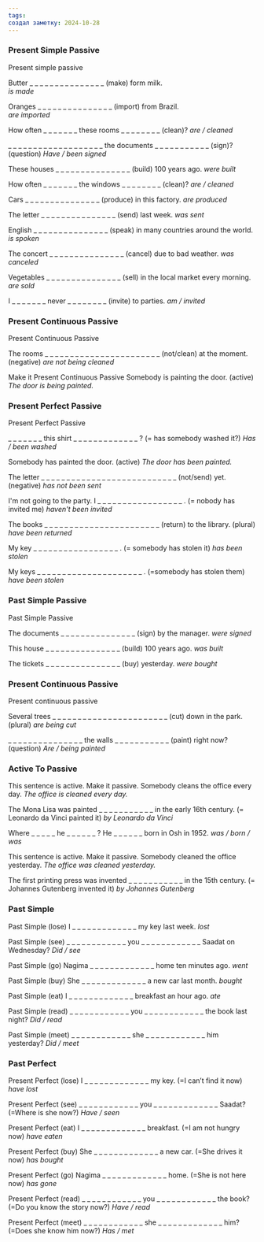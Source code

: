 ```yaml
---
tags: 
создал заметку: 2024-10-28
---
```

### Present Simple Passive

Present simple passive

Butter _ _ _ _ _ _ _ _ _ _ _ _ _ _ _ (make) form milk.  
	 *is made*


Oranges _ _ _ _ _ _ _ _ _ _ _ _ _ _ _ (import) from Brazil.  
	*are imported*


How often _ _ _ _ _ _ _ these rooms _ _ _ _ _ _ _ _ (clean)?
	*are / cleaned*


_ _ _ _ _ _ _ _ _ _ _ _ _ _ _ _ _ _ _ the documents _ _ _ _ _ _ _ _ _ _ _ (sign)? (question)
	*Have / been signed*


These houses _ _ _ _ _ _ _ _ _ _ _ _ _ _ _ (build) 100 years ago.
	*were built*


How often _ _ _ _ _ _ _ the windows _ _ _ _ _ _ _ _ (clean)?
	*are / cleaned*


Cars _ _ _ _ _ _ _ _ _ _ _ _ _ _ _ (produce) in this factory.
	*are produced*


The letter _ _ _ _ _ _ _ _ _ _ _ _ _ _ _ (send) last week.
	*was sent*


English _ _ _ _ _ _ _ _ _ _ _ _ _ _ _ (speak) in many countries around the world.
	*is spoken*


The concert _ _ _ _ _ _ _ _ _ _ _ _ _ _ _ (cancel) due to bad weather.
	*was canceled*


Vegetables _ _ _ _ _ _ _ _ _ _ _ _ _ _ _ (sell) in the local market every morning.
	*are sold*


I _ _ _ _ _ _ _ never _ _ _ _ _ _ _ _ (invite) to parties.
	*am / invited*




### Present Continuous Passive

Present Continuous Passive

The rooms _ _ _ _ _ _ _ _ _ _ _ _ _ _ _ _ _ _ _ _ _ _ _ (not/clean) at the moment. (negative)
	*are not being cleaned*


Make it Present Continuous Passive
Somebody is painting the door. (active)
	*The door is being painted.*



### Present Perfect Passive

Present Perfect Passive

_ _ _ _ _ _ _ this shirt _ _ _ _ _ _ _ _ _ _ _ _ _ ? (= has somebody washed it?)
	*Has / been washed*


Somebody has painted the door. (active)
	*The door has been painted.*


The letter _ _ _ _ _ _ _ _ _ _ _ _ _ _ _ _ _ _ _ _ _ _ _ _ _ _ _ (not/send) yet. (negative)
	*has not been sent*


I'm not going to the party. I _ _ _ _ _ _ _ _ _ _ _ _ _ _ _ _ _ . (= nobody has invited me)
	*haven't been invited*


The books _ _ _ _ _ _ _ _ _ _ _ _ _ _ _ _ _ _ _ _ _ _ _ (return) to the library. (plural)
	*have been returned*


My key _ _ _ _ _ _ _ _ _ _ _ _ _ _ _ _ _ . (= somebody has stolen it)
	*has been stolen*


My keys _ _ _ _ _ _ _ _ _ _ _ _ _ _ _ _ _ _ _ _ _ . (=somebody has stolen them)
	*have been stolen*








### Past Simple Passive

Past Simple Passive

The documents _ _ _ _ _ _ _ _ _ _ _ _ _ _ _ (sign) by the manager.
	*were signed*


This house _ _ _ _ _ _ _ _ _ _ _ _ _ _ _ (build) 100 years ago.
	*was built*


The tickets _ _ _ _ _ _ _ _ _ _ _ _ _ _ _ (buy) yesterday.
	*were bought*






### Present Continuous Passive 
Present continuous passive

Several trees _ _ _ _ _ _ _ _ _ _ _ _ _ _ _ _ _ _ _ _ _ _ _ (cut) down in the park. (plural)
	*are being cut*


_ _ _ _ _ _ _ _ _ _ _ _ _ _ _ the walls _ _ _ _ _ _ _ _ _ _ _ (paint) right now? (question)
	*Are / being painted*




### Active To Passive

This sentence is active. Make it passive.
Somebody cleans the office every day.
	*The office is cleaned every day.*


The Mona Lisa was painted _ _ _ _ _ _ _ _ _ _ _ in the early 16th century. (= Leonardo da Vinci painted it)
	*by Leonardo da Vinci*


Where _ _ _ _ _ he _ _ _ _ _ _ ?
He _ _ _ _ _ _ born in Osh in 1952.
	*was / born / was*


This sentence is active. Make it passive. 
Somebody cleaned the office yesterday.
	*The office was cleaned yesterday.*


The first printing press was invented _ _ _ _ _ _ _ _ _ _ _ in the 15th century. (= Johannes Gutenberg invented it)
	*by Johannes Gutenberg*







### Past Simple

Past Simple (lose)
I _ _ _ _ _ _ _ _ _ _ _ _ _ my key last week.
	*lost*


Past Simple (see)
_ _ _ _ _ _ _ _ _ _ _ _ you _ _ _ _ _ _ _ _ _ _ _ _ Saadat on Wednesday?
	*Did / see*


Past Simple (go)
Nagima _ _ _ _ _ _ _ _ _ _ _ _ _ home ten minutes ago.
	*went*


Past Simple (buy)
She _ _ _ _ _ _ _ _ _ _ _ _ _ a new car last month.
	*bought*


Past Simple (eat)
I _ _ _ _ _ _ _ _ _ _ _ _ _ breakfast an hour ago.
	*ate*


Past Simple (read)
_ _ _ _ _ _ _ _ _ _ _ _ you _ _ _ _ _ _ _ _ _ _ _ _ the book last night?
	*Did / read*


Past Simple (meet)
_ _ _ _ _ _ _ _ _ _ _ _ she _ _ _ _ _ _ _ _ _ _ _ _ him yesterday?
	*Did / meet*








### Past Perfect

Present Perfect (lose)
I _ _ _ _ _ _ _ _ _ _ _ _ _ my key. (=I can’t find it now)
	*have lost*


Present Perfect (see)
_ _ _ _ _ _ _ _ _ _ _ _ you _ _ _ _ _ _ _ _ _ _ _ _ _ Saadat? (=Where is she now?)
	*Have / seen*


Present Perfect (eat)
I _ _ _ _ _ _ _ _ _ _ _ _ _ breakfast. (=I am not hungry now)
	*have eaten*


Present Perfect (buy)
She _ _ _ _ _ _ _ _ _ _ _ _ _ a new car. (=She drives it now)
	*has bought*


Present Perfect (go)
Nagima _ _ _ _ _ _ _ _ _ _ _ _ _ home. (=She is not here now)
	*has gone*


Present Perfect (read)
_ _ _ _ _ _ _ _ _ _ _ _ you _ _ _ _ _ _ _ _ _ _ _ _ the book? (=Do you know the story now?)
	*Have / read*


Present Perfect (meet)
_ _ _ _ _ _ _ _ _ _ _ _ she _ _ _ _ _ _ _ _ _ _ _ _ _ him? (=Does she know him now?)
	*Has / met*